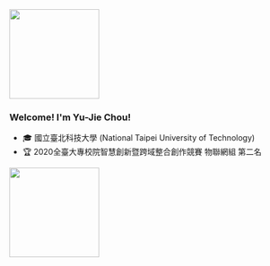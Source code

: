 <!--
**JerryJack121/JerryJack121** is a ✨ _special_ ✨ repository because its `README.md` (this file) appears on your GitHub profile.

Here are some ideas to get you started:

- 🔭 I’m currently working on ...
- 🌱 I’m currently learning ...
- 👯 I’m looking to collaborate on ...
- 🤔 I’m looking for help with ...
- 💬 Ask me about ...
- 📫 How to reach me: ...
- 😄 Pronouns: ...
- ⚡ Fun fact: ...
-->


<img height="160" align="center" src="https://github-profile-trophy.vercel.app/?username=JerryJack121&column=7&margin-w=5" />

### Welcome! I'm Yu-Jie Chou!
- 🎓 國立臺北科技大學 (National Taipei University of Technology)
- 🏆 2020全臺大專校院智慧創新暨跨域整合創作競賽 物聯網組 第二名

<img height="160" align="left" src="https://github-readme-stats.vercel.app/api?username=JerryJack121&show_icons=True&count_private=True" />

